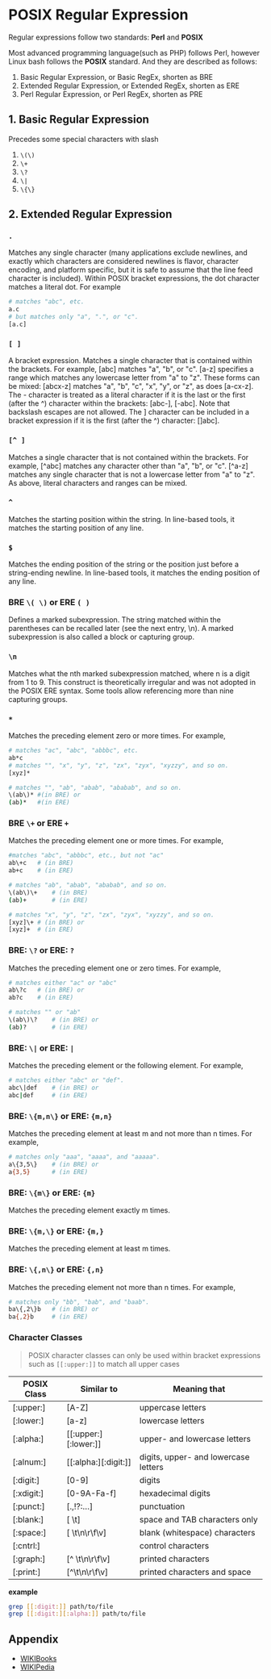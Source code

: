 # POSIX Regular Expression

Regular expressions follow two standards: **Perl** and **POSIX**

Most advanced programming language(such as PHP) follows Perl, however Linux bash follows the **POSIX** standard. And they are described as follows:

1. Basic Regular Expression, or Basic RegEx, shorten as BRE
2. Extended Regular Expression, or Extended RegEx, shorten as ERE
3. Perl Regular Expression, or Perl RegEx, shorten as PRE

## 1. Basic Regular Expression

Precedes some special characters with slash

1. `\(\)`
2. `\+`
3. `\?`
4. `\|`
5. `\{\}`

## 2. Extended Regular Expression

### `.`

Matches any single character (many applications exclude newlines, and exactly which characters are considered newlines is flavor, character encoding, and platform specific, but it is safe to assume that the line feed character is included). Within POSIX bracket expressions, the dot character matches a literal dot. For example

```bash
# matches "abc", etc.
a.c
# but matches only "a", ".", or "c".
[a.c]
```

### `[ ]`

A bracket expression. Matches a single character that is contained within the brackets. For example, [abc] matches "a", "b", or "c". [a-z] specifies a range which matches any lowercase letter from "a" to "z". These forms can be mixed: [abcx-z] matches "a", "b", "c", "x", "y", or "z", as does [a-cx-z].
The - character is treated as a literal character if it is the last or the first (after the ^) character within the brackets: [abc-], [-abc]. Note that backslash escapes are not allowed. The ] character can be included in a bracket expression if it is the first (after the ^) character: []abc].

### `[^ ]`

Matches a single character that is not contained within the brackets. For example, [^abc] matches any character other than "a", "b", or "c". [^a-z] matches any single character that is not a lowercase letter from "a" to "z". As above, literal characters and ranges can be mixed.

### `^`

Matches the starting position within the string. In line-based tools, it matches the starting position of any line.

### `$`

Matches the ending position of the string or the position just before a string-ending newline. In line-based tools, it matches the ending position of any line.

### BRE `\( \)` or ERE `( )`

Defines a marked subexpression. The string matched within the parentheses can be recalled later (see the next entry, \n). A marked subexpression is also called a block or capturing group.

### `\n`

Matches what the nth marked subexpression matched, where n is a digit from 1 to 9. This construct is theoretically irregular and was not adopted in the POSIX ERE syntax. Some tools allow referencing more than nine capturing groups.

### `*`

Matches the preceding element zero or more times. For example, 

```bash
# matches "ac", "abc", "abbbc", etc.
ab*c
# matches "", "x", "y", "z", "zx", "zyx", "xyzzy", and so on.
[xyz]*

# matches "", "ab", "abab", "ababab", and so on.
\(ab\)* #(in BRE) or
(ab)*   #(in ERE)
```

### BRE `\+` or ERE `+`

Matches the preceding element one or more times. For example,

```bash
#matches "abc", "abbbc", etc., but not "ac"
ab\+c   # (in BRE)
ab+c    # (in ERE)

# matches "ab", "abab", "ababab", and so on.
\(ab\)\+    # (in BRE)
(ab)+       # (in ERE)

# matches "x", "y", "z", "zx", "zyx", "xyzzy", and so on.
[xyz]\+ # (in BRE) or
[xyz]+  # (in ERE)
```

### BRE: `\?` or ERE: `?`

Matches the preceding element one or zero times. For example,
```bash
# matches either "ac" or "abc"
ab\?c   # (in BRE) or 
ab?c    # (in ERE)

# matches "" or "ab"
\(ab\)\?    # (in BRE) or 
(ab)?       # (in ERE)
```

### BRE: `\|` or ERE: `|`

Matches the preceding element or the following element. For example,

```bash
# matches either "abc" or "def".
abc\|def    # (in BRE) or 
abc|def     # (in ERE)
```

### BRE: `\{m,n\}` or ERE: `{m,n}`

Matches the preceding element at least m and not more than n times. For example,

```bash
# matches only "aaa", "aaaa", and "aaaaa".
a\{3,5\}    # (in BRE) or
a{3,5}      # (in ERE)
```

### BRE: `\{m\}` or ERE: `{m}`

Matches the preceding element exactly m times.

### BRE: `\{m,\}` or ERE: `{m,}`

Matches the preceding element at least m times.

### BRE: `\{,n\}` or ERE: `{,n}`

Matches the preceding element not more than n times. For example,

```bash
# matches only "bb", "bab", and "baab".
ba\{,2\}b   # (in BRE) or
ba{,2}b     # (in ERE)
```

### Character Classes

> POSIX character classes can only be used within bracket expressions such as `[[:upper:]]` to match all upper cases

POSIX Class | Similar to        | Meaning that
---         | ---               | ---
[:upper:]   | [A-Z]             | uppercase letters
[:lower:]   | [a-z]             | lowercase letters
[:alpha:]   | [[:upper:][:lower:]]    | upper- and lowercase letters
[:alnum:]   | [[:alpha:][:digit:]]    | digits, upper- and lowercase letters
[:digit:]   | [0-9]             | digits
[:xdigit:]  | [0-9A-Fa-f]       | hexadecimal digits
[:punct:]   | [.,!?:…]          | punctuation
[:blank:]   | [ \t]             | space and TAB characters only
[:space:]   | [ \t\n\r\f\v]     | blank (whitespace) characters
[:cntrl:]   |                   | control characters
[:graph:]   | [^ \t\n\r\f\v]    | printed characters
[:print:]   | [^\t\n\r\f\v]     | printed characters and space

**example**

```bash
grep [[:digit:]] path/to/file
grep [[:digit:][:alpha:]] path/to/file
```

## Appendix

- [WIKIBooks](https://en.wikibooks.org/wiki/Regular_Expressions/POSIX-Extended_Regular_Expressions)
- [WIKIPedia](https://en.wikipedia.org/wiki/Regular_expression)